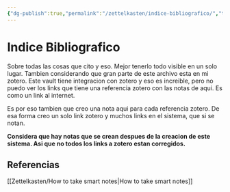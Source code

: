 ```yaml
---
{"dg-publish":true,"permalink":"/zettelkasten/indice-bibliografico/","tags":["Zettelkasten","Evergreen","Indice"]}
---
```


# Indice Bibliografico
Sobre todas las cosas que cito y eso. Mejor tenerlo todo visible en un solo lugar.
Tambien considerando que gran parte de este archivo esta en mi zotero. Este vault tiene integracion con zotero y eso es increible, pero no puedo ver los links que tiene una referencia zotero con las notas de aqui. Es como un link al internet.

Es por eso tambien que creo una nota aqui para cada referencia zotero. De esa forma creo un solo link zotero y muchos links en el sistema, que si se notan.

**Considera que hay notas que se crean despues de la creacion de este sistema. Asi que no todos los links a zotero estan corregidos.**

## Referencias

[[Zettelkasten/How to take smart notes\|How to take smart notes]]